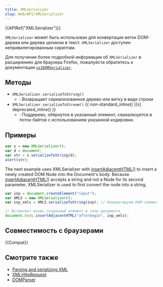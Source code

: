 ```yaml
---
title: XMLSerializer
slug: Web/API/XMLSerializer
---
```


{{APIRef("XMLSerializer")}}

`XMLSerializer` может быть использован для конвертации веток DOM-дерева или дерева целиком в текст. `XMLSerializer` доступен непривилегированным скриптам.

Для получения более подробной информации об `XMLSerializer` в расширениях для браузера Firefox, пожалуйста обратитесь к документации [`nsIDOMSerializer`](/ru/docs/nsIDOMSerializer).

## Методы

- `XMLSerializer.serializeToString()`
  - : Возвращает сериализованное дерево или ветку в виде строки
- `XMLSerializer.serializeToStream()` {{ non-standard_inline() }}{{ deprecated_inline() }}
  - : Поддерево, обёрнутое в указанный элемент, сериализуется в поток байтов с использованием указанной кодировки.

## Примеры

```js
var s = new XMLSerializer();
var d = document;
var str = s.serializeToString(d);
alert(str);
```

The next example uses XMLSerializer with [insertAdjacentHTML()](/ru/docs/Web/API/Element/insertAdjacentHTML) to insert a newly created DOM Node into the Document's body. Because [insertAdjacentHTML()](/ru/docs/Web/API/Element/insertAdjacentHTML) accepts a string and not a Node for its second parameter, XMLSerializer is used to first convert the node into a string.

```js
var inp = document.createElement("input");
var XMLS = new XMLSerializer();
var inp_xmls = XMLS.serializeToString(inp); // Конвертируем DOM-элемент в строку

// Вставляет вновь созданный элемент в тело документа
document.body.insertAdjacentHTML("afterbegin", inp_xmls);
```

## Совместимость с браузерами

{{Compat}}

## Смотрите также

- [Parsing and serializing XML](/en-US/Parsing_and_serializing_XML)
- [XMLHttpRequest](/en-US/docs/Web/API/XMLHttpRequest)
- [DOMParser](/en-US/DOMParser)
